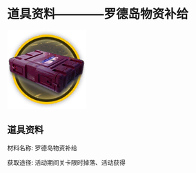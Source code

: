 # 道具资料————罗德岛物资补给

![罗德岛物资补给](./matIcons/罗德岛物资补给.png)

## 道具资料

材料名称: 罗德岛物资补给

获取途径: 活动期间关卡限时掉落、活动获得

